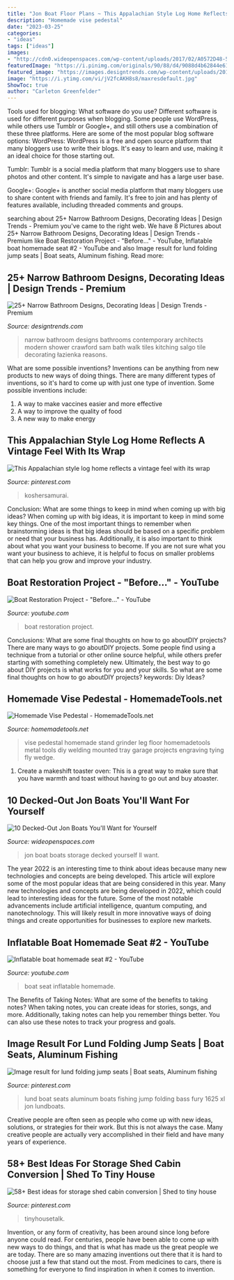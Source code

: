 ```yaml
---
title: "Jon Boat Floor Plans ~ This Appalachian Style Log Home Reflects A Vintage Feel With Its Wrap"
description: "Homemade vise pedestal"
date: "2023-03-25"
categories:
- "ideas"
tags: ["ideas"]
images:
- "http://cdn0.wideopenspaces.com/wp-content/uploads/2017/02/A0572D48-5639-42B9-82D0-876907B410C1-11189-00000DF40D19D3FA.jpg"
featuredImage: "https://i.pinimg.com/originals/90/88/d4/9088d4b62844e61e04c475907b45649d.jpg"
featured_image: "https://images.designtrends.com/wp-content/uploads/2016/02/08064521/Narrow-contemporary-with-tiles-bathroom-design.jpg"
image: "https://i.ytimg.com/vi/jV2fcAKH8s8/maxresdefault.jpg"
ShowToc: true
author: "Carleton Greenfelder"
---
```



Tools used for blogging: What software do you use?
Different software is used for different purposes when blogging. Some people use WordPress, while others use Tumblr or Google+, and still others use a combination of these three platforms. Here are some of the most popular blog software options: 
WordPress: WordPress is a free and open source platform that many bloggers use to write their blogs. It's easy to learn and use, making it an ideal choice for those starting out. 

Tumblr: Tumblr is a social media platform that many bloggers use to share photos and other content. It's simple to navigate and has a large user base. 

Google+: Google+ is another social media platform that many bloggers use to share content with friends and family. It's free to join and has plenty of features available, including threaded comments and groups.

	

		
searching about 25+ Narrow Bathroom Designs, Decorating Ideas | Design Trends - Premium you've came to the right web. We have 8 Pictures about 25+ Narrow Bathroom Designs, Decorating Ideas | Design Trends - Premium like Boat Restoration Project - &quot;Before...&quot; - YouTube, Inflatable boat homemade seat #2 - YouTube and also Image result for lund folding jump seats | Boat seats, Aluminum fishing. Read more:
		
    
## 25+ Narrow Bathroom Designs, Decorating Ideas | Design Trends - Premium

<img loading=lazy src="https://images.designtrends.com/wp-content/uploads/2016/02/08064521/Narrow-contemporary-with-tiles-bathroom-design.jpg" onerror="this.onerror=null;this.src='https://tse1.mm.bing.net/th?id=OIP.zCqG1WCTo4_z3Qh18mkS1wHaLH&amp;pid=15.1';" alt="25+ Narrow Bathroom Designs, Decorating Ideas | Design Trends - Premium">

_Source: designtrends.com_

>narrow bathroom designs bathrooms contemporary architects modern shower crawford sam bath walk tiles kitching salgo tile decorating łazienka reasons. 

	

What are some possible inventions?
Inventions can be anything from new products to new ways of doing things. There are many different types of inventions, so it's hard to come up with just one type of invention. Some possible inventions include:
1. A way to make vaccines easier and more effective
2. A way to improve the quality of food
3. A new way to make energy

    
## This Appalachian Style Log Home Reflects A Vintage Feel With Its Wrap

<img loading=lazy src="https://i.pinimg.com/736x/d9/b6/9a/d9b69a7f645724ccc40ba9a8aabf6bca.jpg" onerror="this.onerror=null;this.src='https://tse3.mm.bing.net/th?id=OIP.V-y-u6TpyEMFzsxGJouR_gHaDh&amp;pid=15.1';" alt="This Appalachian style log home reflects a vintage feel with its wrap">

_Source: pinterest.com_

>koshersamurai. 

	

Conclusion: What are some things to keep in mind when coming up with big ideas?
When coming up with big ideas, it is important to keep in mind some key things. One of the most important things to remember when brainstorming ideas is that big ideas should be based on a specific problem or need that your business has. Additionally, it is also important to think about what you want your business to become. If you are not sure what you want your business to achieve, it is helpful to focus on smaller problems that can help you grow and improve your industry.

    
## Boat Restoration Project - &quot;Before...&quot; - YouTube

<img loading=lazy src="http://i.ytimg.com/vi/jJ9o1WvHqhk/maxresdefault.jpg" onerror="this.onerror=null;this.src='https://tse3.mm.bing.net/th?id=OIP.M9AkXNVOpJpeRrTMA_nCPwHaEK&amp;pid=15.1';" alt="Boat Restoration Project - &quot;Before...&quot; - YouTube">

_Source: youtube.com_

>boat restoration project. 

	

Conclusions: What are some final thoughts on how to go aboutDIY projects?
There are many ways to go aboutDIY projects. Some people find using a technique from a tutorial or other online source helpful, while others prefer starting with something completely new. Ultimately, the best way to go about DIY projects is what works for you and your skills. So what are some final thoughts on how to go aboutDIY projects? keywords: Diy Ideas?

    
## Homemade Vise Pedestal - HomemadeTools.net

<img loading=lazy src="http://www.homemadetools.net/uploads/174481/homemade-vise-pedestal.jpeg" onerror="this.onerror=null;this.src='https://tse1.mm.bing.net/th?id=OIP.JSsYe1Hkjp1PKBlaqNs0fAHaLJ&amp;pid=15.1';" alt="Homemade Vise Pedestal - HomemadeTools.net">

_Source: homemadetools.net_

>vise pedestal homemade stand grinder leg floor homemadetools metal tools diy welding mounted tray garage projects engraving tying fly wedge. 

	

1. Create a makeshift toaster oven: This is a great way to make sure that you have warmth and toast without having to go out and buy atoaster.

    
## 10 Decked-Out Jon Boats You&#039;ll Want For Yourself

<img loading=lazy src="http://cdn0.wideopenspaces.com/wp-content/uploads/2017/02/A0572D48-5639-42B9-82D0-876907B410C1-11189-00000DF40D19D3FA.jpg" onerror="this.onerror=null;this.src='https://tse3.mm.bing.net/th?id=OIP.T2r69xTdSBc-ZlmHWiypswHaFj&amp;pid=15.1';" alt="10 Decked-Out Jon Boats You&#039;ll Want for Yourself">

_Source: wideopenspaces.com_

>jon boat boats storage decked yourself ll want. 

	

The year 2022 is an interesting time to think about ideas because many new technologies and concepts are being developed. This article will explore some of the most popular ideas that are being considered in this year.
Many new technologies and concepts are being developed in 2022, which could lead to interesting ideas for the future. Some of the most notable advancements include artificial intelligence, quantum computing, and nanotechnology. This will likely result in more innovative ways of doing things and create opportunities for businesses to explore new markets.

    
## Inflatable Boat Homemade Seat #2 - YouTube

<img loading=lazy src="https://i.ytimg.com/vi/jV2fcAKH8s8/maxresdefault.jpg" onerror="this.onerror=null;this.src='https://tse4.mm.bing.net/th?id=OIP.ASBZJNCgE-kCNEfyXy7bSgHaEK&amp;pid=15.1';" alt="Inflatable boat homemade seat #2 - YouTube">

_Source: youtube.com_

>boat seat inflatable homemade. 

	

The Benefits of Taking Notes: What are some of the benefits to taking notes?
When taking notes, you can create ideas for stories, songs, and more. Additionally, taking notes can help you remember things better. You can also use these notes to track your progress and goals.

    
## Image Result For Lund Folding Jump Seats | Boat Seats, Aluminum Fishing

<img loading=lazy src="https://i.pinimg.com/736x/85/0f/2a/850f2a82d14961c6f97c361c98180655.jpg" onerror="this.onerror=null;this.src='https://tse4.mm.bing.net/th?id=OIP.uSgaPeEj0E474Fks3G15eQHaE8&amp;pid=15.1';" alt="Image result for lund folding jump seats | Boat seats, Aluminum fishing">

_Source: pinterest.com_

>lund boat seats aluminum boats fishing jump folding bass fury 1625 xl jon lundboats. 

	

Creative people are often seen as people who come up with new ideas, solutions, or strategies for their work. But this is not always the case. Many creative people are actually very accomplished in their field and have many years of experience.

    
## 58+ Best Ideas For Storage Shed Cabin Conversion | Shed To Tiny House

<img loading=lazy src="https://i.pinimg.com/originals/90/88/d4/9088d4b62844e61e04c475907b45649d.jpg" onerror="this.onerror=null;this.src='https://tse4.mm.bing.net/th?id=OIP.hUE0Ci_0v387iL-KBU4MugAAAA&amp;pid=15.1';" alt="58+ Best ideas for storage shed cabin conversion | Shed to tiny house">

_Source: pinterest.com_

>tinyhousetalk. 

	

Invention, or any form of creativity, has been around since long before anyone could read. For centuries, people have been able to come up with new ways to do things, and that is what has made us the great people we are today. There are so many amazing inventions out there that it is hard to choose just a few that stand out the most. From medicines to cars, there is something for everyone to find inspiration in when it comes to invention.

